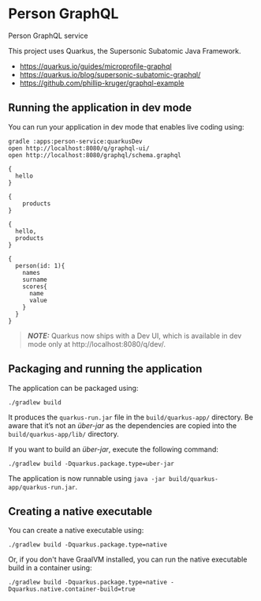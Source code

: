 # Person GraphQL

Person GraphQL service

This project uses Quarkus, the Supersonic Subatomic Java Framework.

* https://quarkus.io/guides/microprofile-graphql
* https://quarkus.io/blog/supersonic-subatomic-graphql/
* https://github.com/phillip-kruger/graphql-example

## Running the application in dev mode

You can run your application in dev mode that enables live coding using:

```shell script
gradle :apps:person-service:quarkusDev
open http://localhost:8080/q/graphql-ui/
open http://localhost:8080/graphql/schema.graphql
```

```
{
  hello
}

{
    products
}

{
  hello,
  products
}

{
  person(id: 1){
    names
    surname
    scores{
      name
      value
    }
  }
}
```

> **_NOTE:_**  Quarkus now ships with a Dev UI, which is available in dev mode only at http://localhost:8080/q/dev/.

## Packaging and running the application

The application can be packaged using:

```shell script
./gradlew build
```

It produces the `quarkus-run.jar` file in the `build/quarkus-app/` directory. Be aware that it’s not an _über-jar_ as
the dependencies are copied into the `build/quarkus-app/lib/` directory.

If you want to build an _über-jar_, execute the following command:

```shell script
./gradlew build -Dquarkus.package.type=uber-jar
```

The application is now runnable using `java -jar build/quarkus-app/quarkus-run.jar`.

## Creating a native executable

You can create a native executable using:

```shell script
./gradlew build -Dquarkus.package.type=native
```

Or, if you don't have GraalVM installed, you can run the native executable build in a container using:

```shell script
./gradlew build -Dquarkus.package.type=native -Dquarkus.native.container-build=true
```


